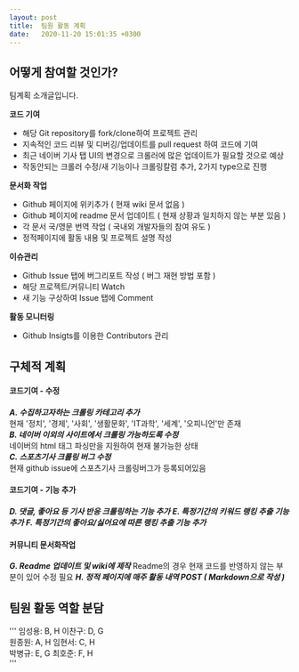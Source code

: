 ```yaml
---
layout: post
title:  팀원 활동 계획
date:   2020-11-20 15:01:35 +0300
---
```

## 어떻게 참여할 것인가?

팀계획 소개글입니다.   
   
   
**코드 기여**   
- 해당 Git repository를 fork/clone하여 프로젝트 관리
- 지속적인 코드 리뷰 및 디버깅/업데이트를 pull request 하여 코드에 기여
- 최근 네이버 기사 탭 UI의 변경으로 크롤러에 많은 업데이트가 필요할 것으로 예상
- 작동안되는 크롤러 수정/새 기능이나 크롤링칼럼 추가, 2가지 type으로 진행
   
**문서화 작업**   
- Github 페이지에 위키추가 ( 현재 wiki 문서 없음 )
- Github 페이지에 readme 문서 업데이트 ( 현재 상황과 일치하지 않는 부분 있음 )
- 각 문서 국/영문 번역 작업 ( 국내외 개발자들의 참여 유도 )
- 정적페이지에 활동 내용 및 프로젝트 설명 작성

**이슈관리**
- Github Issue 탭에 버그리포트 작성 ( 버그 재현 방법 포함 ) 
- 해당 프로젝트/커뮤니티 Watch
- 새 기능 구상하여 Issue 탭에 Comment

**활동 모니터링**
- Github Insigts를 이용한 Contributors 관리


## 구체적 계획

#### 코드기여 - 수정       
***A.	수집하고자하는 크롤링 카테고리 추가***   
    현재 '정치', '경제', '사회', '생활문화', 'IT과학', '세계', '오피니언'만 존재    
***B.	네이버 이외의 사이트에서 크롤링 가능하도록 수정***   
    네이버의 html 태그 파싱만을 지원하여 현재 불가능한 상태   
***C.	스포츠기사 크롤링 버그 수정***   
    현재 github issue에 스포츠기사 크롤링버그가 등록되어있음   

#### 코드기여 - 기능 추가    
***D.	댓글, 좋아요 등 기사 반응 크롤링하는 기능 추가*** 
***E.	특정기간의 키워드 랭킹 추출 기능 추가*** 
***F.	특정기간의 좋아요/싫어요에 따른 랭킹 추출 기능 추가***

#### 커뮤니티 문서화작업    
***G.	Readme 업데이트 및 wiki에 제작***
    Readme의 경우 현재 코드를 반영하지 않는 부분이 있어 수정 필요
***H.	정적 페이지에 매주 활동 내역 POST ( Markdown으로 작성 )***


## 팀원 활동 역할 분담      
'''
임성용: B, H		이찬구: D, G   
원종원: A, H		임현서: C, H   
박병규: E, G		최호준: F, H   
'''
